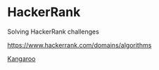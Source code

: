 # HackerRank
Solving HackerRank challenges

https://www.hackerrank.com/domains/algorithms

[Kangaroo](Kangaroo.py)
